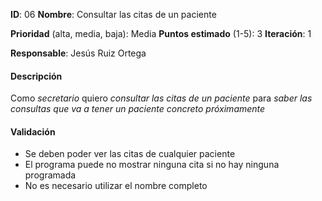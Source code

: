 **ID**: 06
**Nombre**: Consultar las citas de un paciente

**Prioridad** (alta, media, baja): Media
**Puntos estimado** (1-5): 3
**Iteración**: 1

**Responsable**: Jesús Ruiz Ortega

#### Descripción

Como *secretario* quiero *consultar las citas de un paciente* para *saber las consultas que va a tener un paciente concreto próximamente*

#### Validación

* Se deben poder ver las citas de cualquier paciente
* El programa puede no mostrar ninguna cita si no hay ninguna programada
* No es necesario utilizar el nombre completo
